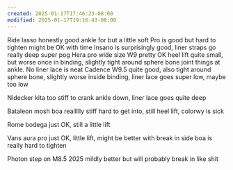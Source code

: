 ```yaml
---
created: 2025-01-17T17:46:23-08:00
modified: 2025-01-17T19:16:43-08:00
---
```


Ride lasso honestly good ankle for but a little soft
Pro is good but hard to tighten might be OK with time
Insano is surprisingly good,  liner straps go really deep super pog
Hera pro wide size W9 pretty OK heel lift quite small, but worse once in binding, slightly tight around sphere bone joint things at ankle. No liner lace is neat
Cadence W9.5 quite good, also tight around sphere bone, slightly worse inside binding, liner lace goes super low, maybe too low




Nidecker kita too stiff to crank ankle down, liner lace goes quite deep 

Bataleon mosh boa reallllly stiff hard to get into, still heel lift, colorwy is sick

Rome bodega just OK, still a little lift

Vans aura pro just OK, little lift, might be better with break in side boa is really hard to tighten

Photon step on M8.5 2025 mildly better but will probably break in like shit
